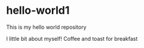 # hello-world1
This is my hello world repository

I little bit about myself! Coffee and toast for breakfast
